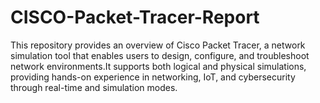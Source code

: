 # CISCO-Packet-Tracer-Report
This repository provides an overview of Cisco Packet Tracer, a network simulation tool that enables users to design, configure, and troubleshoot network environments.It supports both logical and physical simulations, providing hands-on experience in networking, IoT, and cybersecurity through real-time and simulation modes.
